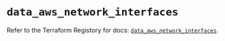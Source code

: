 # `data_aws_network_interfaces`

Refer to the Terraform Registory for docs: [`data_aws_network_interfaces`](https://registry.terraform.io/providers/hashicorp/aws/4.64.0/docs/data-sources/network_interfaces).
